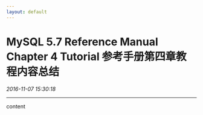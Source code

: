 ```yaml
---
layout: default
---
```


# MySQL 5.7 Reference Manual Chapter 4 Tutorial 参考手册第四章教程内容总结
_2016-11-07 15:30:18_

* * *

content
